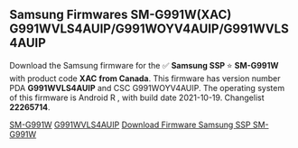 <h2>Samsung Firmwares SM-G991W(XAC) G991WVLS4AUIP/G991WOYV4AUIP/G991WVLS4AUIP</h2>
Download the Samsung firmware for the ✅ <strong>Samsung SSP </strong> ⭐ <strong>SM-G991W</strong> with product code <strong>XAC</strong> <strong> from Canada</strong>. This firmware has version number PDA <strong>G991WVLS4AUIP</strong> and CSC G991WOYV4AUIP. The operating system of this firmware is Android R , with build date 2021-10-19. Changelist <strong>22265714</strong>.


[SM-G991W](https://samfirm.shop/samsung/model/SM-G991W)
[G991WVLS4AUIP](https://samfirm.shop/samsung/pda/G991WVLS4AUIP)
[Download Firmware Samsung SSP SM-G991W](https://samfirm.shop/samsung/firmware/466058)
